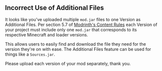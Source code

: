 ## Incorrect Use of Additional Files

It looks like you've uploaded multiple `mod.jar` files to one Version as Additional Files. Per section 5.7 of [Modrinth's Content Rules](https://modrinth.com/legal/rules#miscellaneous) each Version of your project must include only one `mod.jar` that corresponds to its respective Minecraft and loader versions. 

This allows users to easily find and download the file they need for the version they're on with ease. The Additional Files feature can be used for things like a `Sources.jar`.

Please upload each version of your mod separately, thank you.
